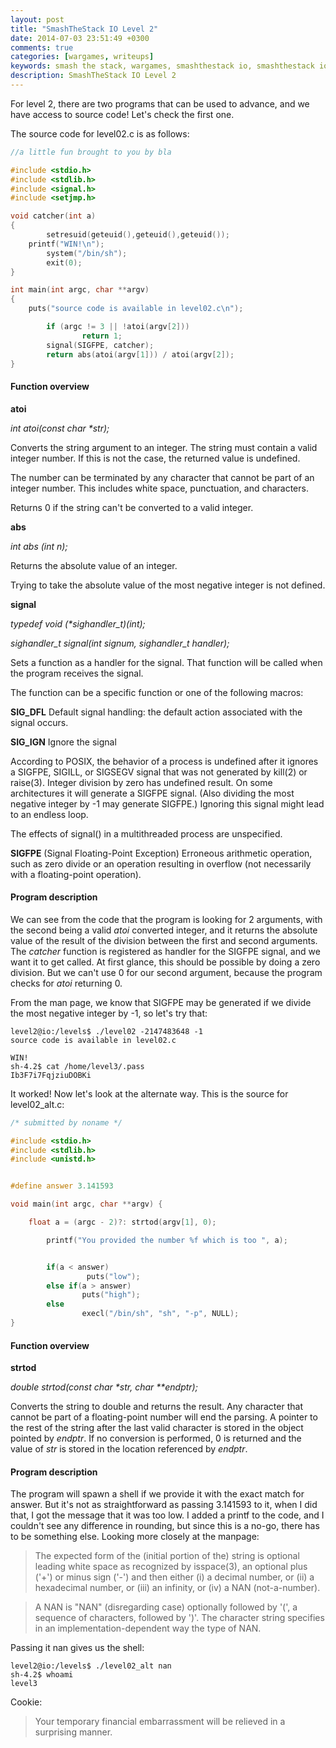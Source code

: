 ```yaml
---
layout: post
title: "SmashTheStack IO Level 2"
date: 2014-07-03 23:51:49 +0300
comments: true
categories: [wargames, writeups]
keywords: smash the stack, wargames, smashthestack io, smashthestack io level 2, smashthestack
description: SmashTheStack IO Level 2
---
```


For level 2, there are two programs that can be used to advance, and we have access to source code! Let's check the first one.

<!-- more -->

The source code for level02.c is as follows:

``` c
//a little fun brought to you by bla

#include <stdio.h>
#include <stdlib.h>
#include <signal.h>
#include <setjmp.h>

void catcher(int a)
{
        setresuid(geteuid(),geteuid(),geteuid());
	printf("WIN!\n");
        system("/bin/sh");
        exit(0);
}

int main(int argc, char **argv)
{
	puts("source code is available in level02.c\n");

        if (argc != 3 || !atoi(argv[2]))
                return 1;
        signal(SIGFPE, catcher);
        return abs(atoi(argv[1])) / atoi(argv[2]);
}
```

#### Function overview

**atoi**

_int atoi(const char *str);_

Converts the string argument to an integer. The string must contain a valid integer number. If this is not the case, the returned value is undefined.

The number can be terminated by any character that cannot be part of an integer number. This includes white space, punctuation, and characters.

Returns 0 if the string can't be converted to a valid integer.

**abs**

*int abs (int n);*

Returns the absolute value of an integer.

Trying to take the absolute value of the most negative integer is not defined.

**signal**

_typedef void (*sighandler_t)(int);_

*sighandler_t signal(int signum, sighandler_t handler);*

Sets a function as a handler for the signal. That function will be called when the program receives the signal.

The function can be a specific function or one of the following macros:

**SIG_DFL**	Default signal handling: the default action associated with the signal occurs.

**SIG_IGN**	Ignore the signal

According  to  POSIX, the behavior of a process is undefined after it ignores a SIGFPE, SIGILL, or SIGSEGV signal that was not generated by kill(2) or raise(3).  Integer division by zero has undefined result.  On some architectures it will  generate  a  SIGFPE signal.  (Also dividing the most negative integer by -1 may generate SIGFPE.)  Ignoring this signal might lead to an endless loop.

The effects of signal() in a multithreaded process are unspecified.

**SIGFPE**		(Signal Floating-Point Exception) Erroneous arithmetic operation, such as zero divide or an operation resulting in overflow (not necessarily with a floating-point operation).


#### Program description

We can see from the code that the program is looking for 2 arguments, with the second being a valid *atoi* converted integer, and it returns the absolute value of the result of the division between the first and second arguments. The *catcher* function is registered as handler for the SIGFPE signal, and we want it to get called. At first glance, this should be possible by doing a zero division. But we can't use 0 for our second argument, because the program checks for *atoi* returning 0. 

From the man page, we know that SIGFPE may be generated if we divide the most negative integer by -1, so let's try that:

``` plain
level2@io:/levels$ ./level02 -2147483648 -1
source code is available in level02.c

WIN!
sh-4.2$ cat /home/level3/.pass
Ib3F7i7FqjziuDOBKi
```

It worked! Now let's look at the alternate way. This is the source for level02_alt.c:

``` c
/* submitted by noname */

#include <stdio.h>
#include <stdlib.h>
#include <unistd.h>


#define answer 3.141593

void main(int argc, char **argv) {

	float a = (argc - 2)?: strtod(argv[1], 0);

        printf("You provided the number %f which is too ", a);


        if(a < answer)
                 puts("low");
        else if(a > answer)
                puts("high");
        else
                execl("/bin/sh", "sh", "-p", NULL);
}
```

#### Function overview

**strtod**

_double strtod(const char *str, char **endptr);_

Converts the string to double and returns the result. Any character that cannot be part of a floating-point number will end the parsing. A pointer to the rest of the string after the last valid character is stored in the object pointed by *endptr*. If no conversion is performed, 0 is returned and the value of *str* is stored in the location referenced by *endptr*.

#### Program description

The program will spawn a shell if we provide it with the exact match for answer. But it's not as straightforward as passing 3.141593 to it, when I did that, I got the message that it was too low. I added a printf to the code, and I couldn't see any difference in rounding, but since this is a no-go, there has to be something else. Looking more closely at the manpage:

> The expected form of the (initial portion of the) string is optional
> leading white space as recognized by isspace(3), an optional plus ('+')
> or minus sign ('-') and then either (i) a decimal number, or (ii) a
> hexadecimal number, or (iii) an infinity, or (iv) a NAN (not-a-number).

> A NAN is "NAN" (disregarding case) optionally followed by '(', a
> sequence of characters, followed by ')'.  The character string specifies in an implementation-dependent way the type of NAN.


Passing it nan gives us the shell:

``` plain
level2@io:/levels$ ./level02_alt nan
sh-4.2$ whoami
level3
```

Cookie:

> Your temporary financial embarrassment will be relieved in a surprising manner.

